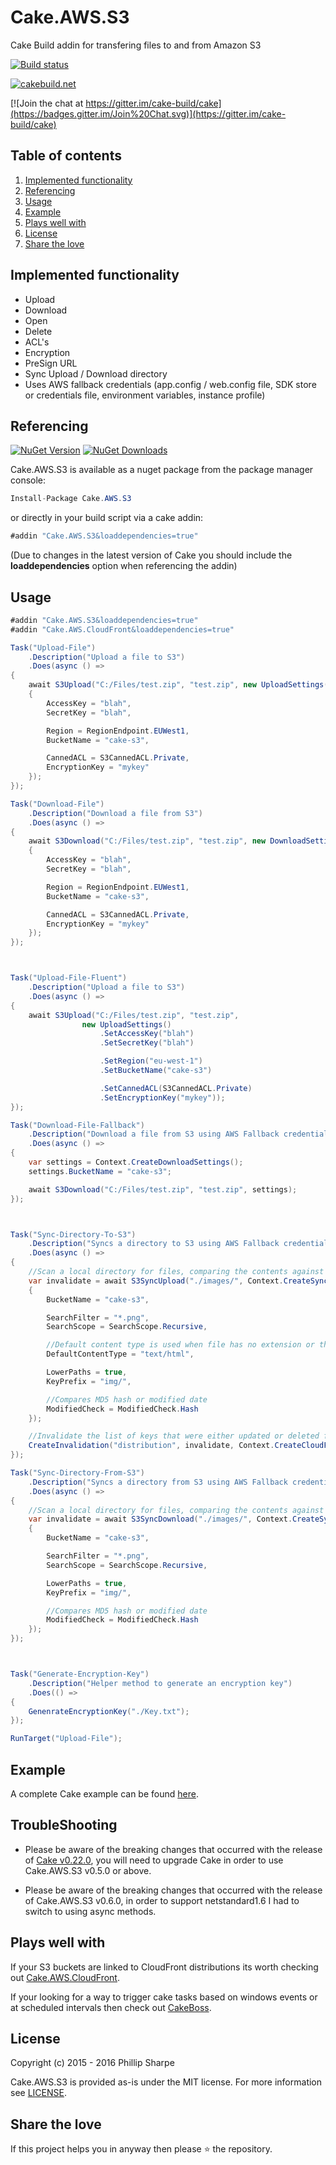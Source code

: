 # Cake.AWS.S3
Cake Build addin for transfering files to and from Amazon S3

[![Build status](https://ci.appveyor.com/api/projects/status/4ymtu0it99v31726?svg=true)](https://ci.appveyor.com/project/SharpeRAD/cake-aws-s3)

[![cakebuild.net](https://img.shields.io/badge/WWW-cakebuild.net-blue.svg)](http://cakebuild.net/)

[![Join the chat at https://gitter.im/cake-build/cake](https://badges.gitter.im/Join%20Chat.svg)](https://gitter.im/cake-build/cake)



## Table of contents

1. [Implemented functionality](https://github.com/SharpeRAD/Cake.AWS.S3#implemented-functionality)
2. [Referencing](https://github.com/SharpeRAD/Cake.AWS.S3#referencing)
3. [Usage](https://github.com/SharpeRAD/Cake.AWS.S3#usage)
4. [Example](https://github.com/SharpeRAD/Cake.AWS.S3#example)
5. [Plays well with](https://github.com/SharpeRAD/Cake.AWS.S3#plays-well-with)
6. [License](https://github.com/SharpeRAD/Cake.AWS.S3#license)
7. [Share the love](https://github.com/SharpeRAD/Cake.AWS.S3#share-the-love)



## Implemented functionality

* Upload
* Download
* Open
* Delete
* ACL's
* Encryption
* PreSign URL
* Sync Upload / Download directory
* Uses AWS fallback credentials (app.config / web.config file, SDK store or credentials file, environment variables, instance profile)



## Referencing

[![NuGet Version](http://img.shields.io/nuget/v/Cake.AWS.S3.svg?style=flat)](https://www.nuget.org/packages/Cake.AWS.S3/)
[![NuGet Downloads](http://img.shields.io/nuget/dt/Cake.AWS.S3.svg?style=flat)](https://www.nuget.org/packages/Cake.AWS.S3/)

Cake.AWS.S3 is available as a nuget package from the package manager console:

```csharp
Install-Package Cake.AWS.S3
```

or directly in your build script via a cake addin:

```csharp
#addin "Cake.AWS.S3&loaddependencies=true"
```

(Due to changes in the latest version of Cake you should include the **loaddependencies** option when referencing the addin)




## Usage

```csharp
#addin "Cake.AWS.S3&loaddependencies=true"
#addin "Cake.AWS.CloudFront&loaddependencies=true"

Task("Upload-File")
    .Description("Upload a file to S3")
    .Does(async () =>
{
    await S3Upload("C:/Files/test.zip", "test.zip", new UploadSettings()
    {
        AccessKey = "blah",
        SecretKey = "blah",

        Region = RegionEndpoint.EUWest1,
        BucketName = "cake-s3",

        CannedACL = S3CannedACL.Private,
        EncryptionKey = "mykey"
    });
});

Task("Download-File")
    .Description("Download a file from S3")
    .Does(async () =>
{
    await S3Download("C:/Files/test.zip", "test.zip", new DownloadSettings()
    {
        AccessKey = "blah",
        SecretKey = "blah",

        Region = RegionEndpoint.EUWest1,
        BucketName = "cake-s3",

        CannedACL = S3CannedACL.Private,
        EncryptionKey = "mykey"
    });
});



Task("Upload-File-Fluent")
    .Description("Upload a file to S3")
    .Does(async () =>
{
    await S3Upload("C:/Files/test.zip", "test.zip",
                new UploadSettings()
                    .SetAccessKey("blah")
                    .SetSecretKey("blah")

                    .SetRegion("eu-west-1")
                    .SetBucketName("cake-s3")

                    .SetCannedACL(S3CannedACL.Private)
                    .SetEncryptionKey("mykey"));
});

Task("Download-File-Fallback")
    .Description("Download a file from S3 using AWS Fallback credentials")
    .Does(async () =>
{
    var settings = Context.CreateDownloadSettings(); 
    settings.BucketName = "cake-s3";

    await S3Download("C:/Files/test.zip", "test.zip", settings);
});



Task("Sync-Directory-To-S3")
    .Description("Syncs a directory to S3 using AWS Fallback credentials (requires Cake.AWS.CloudFront for invalidation)")
    .Does(async () =>
{
    //Scan a local directory for files, comparing the contents against objects already in S3. Deleting missing objects and only uploading changed objects, returning a list of keys that require invalidating.
    var invalidate = await S3SyncUpload("./images/", Context.CreateSyncSettings()
    {
        BucketName = "cake-s3",

        SearchFilter = "*.png",
        SearchScope = SearchScope.Recursive,

        //Default content type is used when file has no extension or the content type can't be generated using extension
        DefaultContentType = "text/html",

        LowerPaths = true,
        KeyPrefix = "img/",

        //Compares MD5 hash or modified date
        ModifiedCheck = ModifiedCheck.Hash
    });

    //Invalidate the list of keys that were either updated or deleted from the sync.
    CreateInvalidation("distribution", invalidate, Context.CreateCloudFrontSettings());
});

Task("Sync-Directory-From-S3")
    .Description("Syncs a directory from S3 using AWS Fallback credentials, please be aware this deletes missing files!")
    .Does(async () =>
{
    //Scan a local directory for files, comparing the contents against objects already in S3. Deleting missing files and only downloading changed objects.
    var invalidate = await S3SyncDownload("./images/", Context.CreateSyncSettings()
    {
        BucketName = "cake-s3",

        SearchFilter = "*.png",
        SearchScope = SearchScope.Recursive,

        LowerPaths = true,
        KeyPrefix = "img/",

        //Compares MD5 hash or modified date
        ModifiedCheck = ModifiedCheck.Hash
    });
});



Task("Generate-Encryption-Key")
    .Description("Helper method to generate an encryption key")
    .Does(() =>
{
    GenenrateEncryptionKey("./Key.txt");
});

RunTarget("Upload-File");
```



## Example

A complete Cake example can be found [here](https://github.com/SharpeRAD/Cake.AWS.S3/blob/master/test/build.cake).



## TroubleShooting

* Please be aware of the breaking changes that occurred with the release of [Cake v0.22.0](https://cakebuild.net/blog/2017/09/cake-v0.22.0-released), you will need to upgrade Cake in order to use Cake.AWS.S3 v0.5.0 or above.

* Please be aware of the breaking changes that occurred with the release of Cake.AWS.S3 v0.6.0, in order to support netstandard1.6 I had to switch to using async methods.



## Plays well with

If your S3 buckets are linked to CloudFront distributions its worth checking out [Cake.AWS.CloudFront](https://github.com/SharpeRAD/Cake.AWS.CloudFront).

If your looking for a way to trigger cake tasks based on windows events or at scheduled intervals then check out [CakeBoss](https://github.com/SharpeRAD/CakeBoss).



## License

Copyright (c) 2015 - 2016 Phillip Sharpe

Cake.AWS.S3 is provided as-is under the MIT license. For more information see [LICENSE](https://github.com/SharpeRAD/Cake.AWS.S3/blob/master/LICENSE).



## Share the love

If this project helps you in anyway then please :star: the repository.
